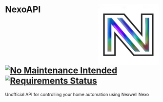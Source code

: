 <img align="right" width="200" src="./res/icon.png"></img>
NexoAPI 
[![No Maintenance Intended](http://unmaintained.tech/badge.svg)](http://unmaintained.tech/)
[![Requirements Status](https://requires.io/github/Tymec/NexoAPI/requirements.svg?branch=master)](https://requires.io/github/Tymec/NexoAPI/requirements/?branch=master)
===
Unofficial API for controlling your home automation using Nexwell Nexo
